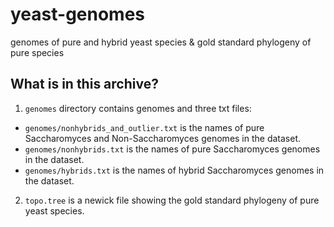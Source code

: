 # yeast-genomes
genomes of pure and hybrid yeast species &amp; gold standard phylogeny of pure species



## What is in this archive?

1. `genomes` directory contains genomes and three txt files:

  * `genomes/nonhybrids_and_outlier.txt` is the names of pure Saccharomyces and Non-Saccharomyces genomes in the dataset.
  * `genomes/nonhybrids.txt` is the names of pure Saccharomyces genomes in the dataset.
  * `genomes/hybrids.txt` is the names of hybrid Saccharomyces genomes in the dataset.

2.  `topo.tree` is a newick file showing the gold standard phylogeny of pure yeast species.



